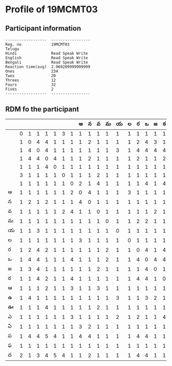 



# Profile of 19MCMT03

## Participant information



```
------------------  -----------------
Reg. no             19MCMT03
Telugu
Hindi               Read Speak Write
English             Read Speak Write
Bengali             Read Speak Write
Reaction time(avg)  2.969209999999999
Ones                234
Twos                20
Threes              12
Fours               32
Fives               2
------------------  -----------------
```  

## RDM fo the participant
  
  
|     |     |     |     |     |     |     |     |   అ |   న |   వ |   మ |   య |   ల |   ర |   ఒ |   జ |   ఠ |   ఆ |   ఉ |   ఊ |   ఎ |   ఏ |   ప |   ఫ |   ద |
|-----|-----|-----|-----|-----|-----|-----|-----|-----|-----|-----|-----|-----|-----|-----|-----|-----|-----|-----|-----|-----|-----|-----|-----|-----|-----|
|     |   0 |   1 |   1 |   1 |   1 |   3 |   1 |   1 |   1 |   1 |   1 |   1 |   1 |   1 |   1 |   1 |   1 |   1 |   1 |   1 |   1 |   1 |   1 |   1 |   2 |
|     |   1 |   0 |   4 |   4 |   1 |   1 |   1 |   1 |   2 |   1 |   1 |   1 |   1 |   2 |   4 |   3 |   1 |   1 |   4 |   1 |   1 |   1 |   4 |   1 |   1 |
|     |   1 |   4 |   0 |   4 |   1 |   1 |   1 |   1 |   1 |   1 |   1 |   3 |   1 |   4 |   4 |   4 |   4 |   1 |   1 |   1 |   1 |   1 |   4 |   1 |   3 |
|     |   1 |   4 |   4 |   0 |   4 |   1 |   1 |   1 |   2 |   1 |   1 |   1 |   1 |   2 |   1 |   1 |   2 |   2 |   1 |   4 |   1 |   1 |   5 |   1 |   4 |
|     |   1 |   1 |   1 |   4 |   0 |   1 |   1 |   1 |   1 |   1 |   1 |   1 |   1 |   1 |   1 |   1 |   1 |   1 |   1 |   1 |   1 |   1 |   4 |   1 |   5 |
|     |   3 |   1 |   1 |   1 |   1 |   0 |   1 |   1 |   1 |   2 |   1 |   1 |   1 |   1 |   1 |   1 |   1 |   1 |   1 |   1 |   1 |   1 |   1 |   1 |   4 |
|     |   1 |   1 |   1 |   1 |   1 |   1 |   0 |   2 |   1 |   4 |   1 |   1 |   1 |   1 |   4 |   1 |   4 |   3 |   1 |   1 |   3 |   1 |   1 |   1 |   1 |
| అ   |   1 |   1 |   1 |   1 |   1 |   1 |   2 |   0 |   4 |   1 |   1 |   1 |   3 |   1 |   1 |   1 |   1 |   1 |   1 |   1 |   1 |   3 |   4 |   1 |   1 |
| న   |   1 |   2 |   1 |   2 |   1 |   1 |   1 |   4 |   0 |   1 |   1 |   1 |   1 |   1 |   1 |   1 |   1 |   1 |   1 |   1 |   1 |   2 |   4 |   1 |   2 |
| వ   |   1 |   1 |   1 |   1 |   1 |   2 |   4 |   1 |   1 |   0 |   1 |   1 |   1 |   1 |   1 |   2 |   1 |   3 |   1 |   2 |   1 |   1 |   1 |   1 |   1 |
| మ   |   1 |   1 |   1 |   1 |   1 |   1 |   1 |   1 |   1 |   1 |   0 |   1 |   1 |   2 |   2 |   1 |   1 |   1 |   1 |   1 |   1 |   1 |   1 |   1 |   1 |
| య   |   1 |   1 |   3 |   1 |   1 |   1 |   1 |   1 |   1 |   1 |   1 |   0 |   1 |   1 |   1 |   1 |   1 |   1 |   3 |   1 |   2 |   1 |   1 |   1 |   1 |
| ల   |   1 |   1 |   1 |   1 |   1 |   1 |   1 |   3 |   1 |   1 |   1 |   1 |   0 |   1 |   1 |   1 |   1 |   1 |   1 |   1 |   1 |   1 |   1 |   1 |   1 |
| ర   |   1 |   2 |   4 |   2 |   1 |   1 |   1 |   1 |   1 |   1 |   2 |   1 |   1 |   0 |   4 |   1 |   4 |   1 |   1 |   1 |   2 |   1 |   4 |   1 |   4 |
| ఒ   |   1 |   4 |   4 |   1 |   1 |   1 |   4 |   1 |   1 |   1 |   2 |   1 |   1 |   4 |   0 |   4 |   4 |   1 |   3 |   1 |   1 |   1 |   4 |   1 |   4 |
| జ   |   1 |   3 |   4 |   1 |   1 |   1 |   1 |   1 |   1 |   2 |   1 |   1 |   1 |   1 |   4 |   0 |   1 |   1 |   2 |   1 |   1 |   1 |   1 |   1 |   1 |
| ఠ   |   1 |   1 |   4 |   2 |   1 |   1 |   4 |   1 |   1 |   1 |   1 |   1 |   1 |   4 |   4 |   1 |   0 |   1 |   1 |   1 |   4 |   1 |   1 |   1 |   1 |
| ఆ   |   1 |   1 |   1 |   2 |   1 |   1 |   3 |   1 |   1 |   3 |   1 |   1 |   1 |   1 |   1 |   1 |   1 |   0 |   2 |   1 |   1 |   1 |   1 |   3 |   1 |
| ఉ   |   1 |   4 |   1 |   1 |   1 |   1 |   1 |   1 |   1 |   1 |   1 |   3 |   1 |   1 |   3 |   2 |   1 |   2 |   0 |   1 |   1 |   1 |   1 |   1 |   1 |
| ఊ   |   1 |   1 |   1 |   4 |   1 |   1 |   1 |   1 |   1 |   2 |   1 |   1 |   1 |   1 |   1 |   1 |   1 |   1 |   1 |   0 |   1 |   1 |   1 |   1 |   2 |
| ఎ   |   1 |   1 |   1 |   1 |   1 |   1 |   3 |   1 |   1 |   1 |   1 |   2 |   1 |   2 |   1 |   1 |   4 |   1 |   1 |   1 |   0 |   1 |   1 |   1 |   1 |
| ఏ   |   1 |   1 |   1 |   1 |   1 |   1 |   1 |   3 |   2 |   1 |   1 |   1 |   1 |   1 |   1 |   1 |   1 |   1 |   1 |   1 |   1 |   0 |   1 |   1 |   1 |
| ప   |   1 |   4 |   4 |   5 |   4 |   1 |   1 |   4 |   4 |   1 |   1 |   1 |   1 |   4 |   4 |   1 |   1 |   1 |   1 |   1 |   1 |   1 |   0 |   1 |   4 |
| ఫ   |   1 |   1 |   1 |   1 |   1 |   1 |   1 |   1 |   1 |   1 |   1 |   1 |   1 |   1 |   1 |   1 |   1 |   3 |   1 |   1 |   1 |   1 |   1 |   0 |   1 |
| ద   |   2 |   1 |   3 |   4 |   5 |   4 |   1 |   1 |   2 |   1 |   1 |   1 |   1 |   4 |   4 |   1 |   1 |   1 |   1 |   2 |   1 |   1 |   4 |   1 |   0 |